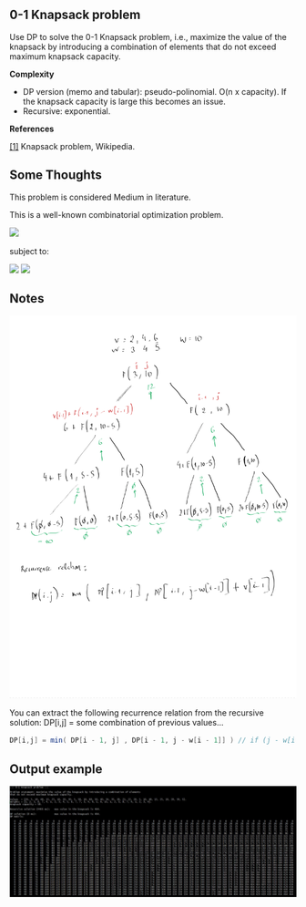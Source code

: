 ﻿## 0-1 Knapsack problem

Use DP to solve the 0-1 Knapsack problem, i.e., maximize the value of the knapsack
by introducing a combination of elements that do not exceed maximum knapsack capacity.

__Complexity__
* DP version (memo and tabular): pseudo-polinomial. O(n x capacity). If the knapsack capacity is large this becomes an issue.
* Recursive: exponential.

__References__

[[1]](https://en.wikipedia.org/wiki/Knapsack_problem) Knapsack problem, Wikipedia.

## Some Thoughts
This problem is considered Medium in literature.

This is a well-known combinatorial optimization problem.

<img src="https://render.githubusercontent.com/render/math?math=\max_{} \sum_{i = 0}^{N-1} v_i x_i">

subject to:

<img src="https://render.githubusercontent.com/render/math?math=\sum_{i = 0}^{N-1} w_i x_i \leq C">
<img src="https://render.githubusercontent.com/render/math?math=x_i \in \{0,1\}">

## Notes

![Alt text](/Knapsack/notes.png?raw=true "Notes")


You can extract the following recurrence relation from the recursive solution:
DP[i,j] = some combination of previous values...

```c#
DP[i,j] = min( DP[i - 1, j] , DP[i - 1, j - w[i - 1]] ) // if (j - w[i - 1] < 0) just 0
```



## Output example

![Alt text](/Knapsack/output.jpg?raw=true "Output")
